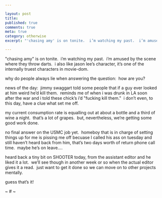 ```yaml
---

layout: post
title: 
published: true
comments: true
meta: true
category: otherwise
excerpt: "'chasing amy' is on tonite.  i’m watching my past.  i’m amused by the scene where they throw darts.  i also like jason lee’s character, it’s one of the internally truest characters in movie-dom."

---
```


"chasing amy" is on tonite.  i’m watching my past.  i’m amused by the scene where they throw darts.  i also like jason lee’s character, it’s one of the internally truest characters in movie-dom.

why do people always lie when answering the question:  how are you?

news of the day:  jimmy swaggart told some people that if a guy ever looked at him weird he’d kill them.  reminds me of when i was drunk in LA soon after the war and i told these chick’s i’d "fucking kill them."  i don’t even, to this day, have a clue what set me off.  

my current consumption rate is equalling out at about a bottle and a third of wine a night.  that’s a lot of grapes.  but, nevertheless, we’re getting some good work done.

no final answer on the USMC job yet.  homeboy that is in charge of setting things up for me is pissing me off becuase I called his ass on tuesday and still haven’t heard back from him, that’s two days worth of return phone call time.  maybe he’s on leave….

heard back a tiny bit on SHOOTER today, from the assistant editor and he liked it a lot.  we’ll see though in another week or so when the actual editor gives it a read.  just want to get it done so we can move on to other projects mentally.

guess that’s it!

~ # ~